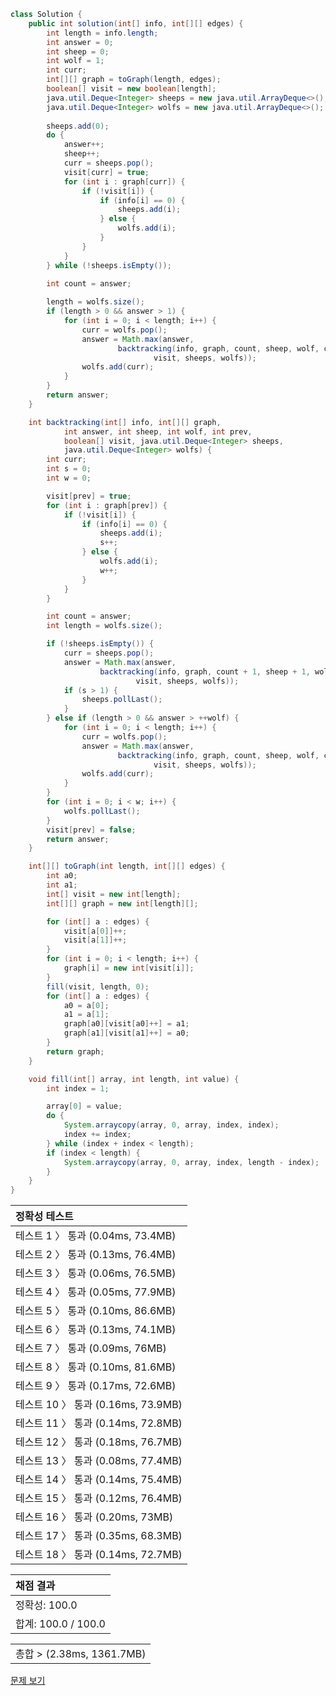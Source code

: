 ```java
class Solution {
    public int solution(int[] info, int[][] edges) {
        int length = info.length;
        int answer = 0;
        int sheep = 0;
        int wolf = 1;
        int curr;
        int[][] graph = toGraph(length, edges);
        boolean[] visit = new boolean[length];
        java.util.Deque<Integer> sheeps = new java.util.ArrayDeque<>();
        java.util.Deque<Integer> wolfs = new java.util.ArrayDeque<>();
        
        sheeps.add(0);
        do {
            answer++;
            sheep++;
            curr = sheeps.pop();
            visit[curr] = true;
            for (int i : graph[curr]) {
                if (!visit[i]) {
                    if (info[i] == 0) {
                        sheeps.add(i);
                    } else {
                        wolfs.add(i);
                    }
                }
            }
        } while (!sheeps.isEmpty());
        
        int count = answer;

        length = wolfs.size();
        if (length > 0 && answer > 1) {
            for (int i = 0; i < length; i++) {
                curr = wolfs.pop();
                answer = Math.max(answer,
                        backtracking(info, graph, count, sheep, wolf, curr, 
                                visit, sheeps, wolfs));
                wolfs.add(curr);
            }
        }
        return answer;
    }

    int backtracking(int[] info, int[][] graph,
            int answer, int sheep, int wolf, int prev,
            boolean[] visit, java.util.Deque<Integer> sheeps,
            java.util.Deque<Integer> wolfs) {
        int curr;
        int s = 0;
        int w = 0;

        visit[prev] = true;
        for (int i : graph[prev]) {
            if (!visit[i]) {
                if (info[i] == 0) {
                    sheeps.add(i);
                    s++;
                } else {
                    wolfs.add(i);
                    w++;
                }
            }
        }

        int count = answer;
        int length = wolfs.size();

        if (!sheeps.isEmpty()) {
            curr = sheeps.pop();
            answer = Math.max(answer,
                    backtracking(info, graph, count + 1, sheep + 1, wolf, curr, 
                            visit, sheeps, wolfs));
            if (s > 1) {
                sheeps.pollLast();
            }
        } else if (length > 0 && answer > ++wolf) {
            for (int i = 0; i < length; i++) {
                curr = wolfs.pop();
                answer = Math.max(answer,
                        backtracking(info, graph, count, sheep, wolf, curr, 
                                visit, sheeps, wolfs));
                wolfs.add(curr);
            }
        }
        for (int i = 0; i < w; i++) {
            wolfs.pollLast();
        }
        visit[prev] = false;
        return answer;
    }

    int[][] toGraph(int length, int[][] edges) {
        int a0;
        int a1;
        int[] visit = new int[length];
        int[][] graph = new int[length][];

        for (int[] a : edges) {
            visit[a[0]]++;
            visit[a[1]]++;
        }
        for (int i = 0; i < length; i++) {
            graph[i] = new int[visit[i]];
        }
        fill(visit, length, 0);
        for (int[] a : edges) {
            a0 = a[0];
            a1 = a[1];
            graph[a0][visit[a0]++] = a1;
            graph[a1][visit[a1]++] = a0;
        }
        return graph;
    }

    void fill(int[] array, int length, int value) {
        int index = 1;

        array[0] = value;
        do {
            System.arraycopy(array, 0, array, index, index);
            index += index;
        } while (index + index < length);
        if (index < length) {
            System.arraycopy(array, 0, array, index, length - index);
        }
    }
}
```
 | 정확성 테스트 | 
 |  :-  | 
 | 테스트 1 〉	통과 (0.04ms, 73.4MB) | 
 | 테스트 2 〉	통과 (0.13ms, 76.4MB) | 
 | 테스트 3 〉	통과 (0.06ms, 76.5MB) | 
 | 테스트 4 〉	통과 (0.05ms, 77.9MB) | 
 | 테스트 5 〉	통과 (0.10ms, 86.6MB) | 
 | 테스트 6 〉	통과 (0.13ms, 74.1MB) | 
 | 테스트 7 〉	통과 (0.09ms, 76MB) | 
 | 테스트 8 〉	통과 (0.10ms, 81.6MB) | 
 | 테스트 9 〉	통과 (0.17ms, 72.6MB) | 
 | 테스트 10 〉	통과 (0.16ms, 73.9MB) | 
 | 테스트 11 〉	통과 (0.14ms, 72.8MB) | 
 | 테스트 12 〉	통과 (0.18ms, 76.7MB) | 
 | 테스트 13 〉	통과 (0.08ms, 77.4MB) | 
 | 테스트 14 〉	통과 (0.14ms, 75.4MB) | 
 | 테스트 15 〉	통과 (0.12ms, 76.4MB) | 
 | 테스트 16 〉	통과 (0.20ms, 73MB) | 
 | 테스트 17 〉	통과 (0.35ms, 68.3MB) | 
 | 테스트 18 〉	통과 (0.14ms, 72.7MB) | 

 | 채점 결과 | 
 | :- | 
 | 정확성: 100.0 | 
 | 합계: 100.0 / 100.0 | 

 || 
 | :- | 
 | 총합 > (2.38ms, 1361.7MB) | 

[문제 보기](https://programmers.co.kr/learn/courses/30/lessons/92343?language=java)